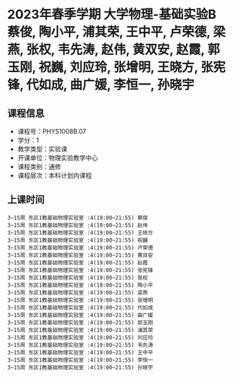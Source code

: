 # 2023年春季学期 大学物理-基础实验B 蔡俊, 陶小平, 浦其荣, 王中平, 卢荣德, 梁燕, 张权, 韦先涛, 赵伟, 黄双安, 赵霞, 郭玉刚, 祝巍, 刘应玲, 张增明, 王晓方, 张宪锋, 代如成, 曲广媛, 李恒一, 孙晓宇






## 课程信息

- 课程号：PHYS1008B.07
- 学分：1
- 教学类型：实验课
- 开课单位：物理实验教学中心
- 课程类别：通修
- 课程层次：本科计划内课程

## 上课时间

```
3~15周 东区1教基础物理实验室 :4(19:00~21:55) 蔡俊
3~15周 东区1教基础物理实验室 :4(19:00~21:55) 赵伟
3~15周 东区1教基础物理实验室 :4(19:00~21:55) 王晓方
3~15周 东区1教基础物理实验室 :4(19:00~21:55) 祝巍
3~15周 东区1教基础物理实验室 :4(19:00~21:55) 卢荣德
3~15周 东区1教基础物理实验室 :4(19:00~21:55) 黄双安
3~15周 东区1教基础物理实验室 :4(19:00~21:55) 赵霞
3~15周 东区1教基础物理实验室 :4(19:00~21:55) 张宪锋
3~15周 东区1教基础物理实验室 :4(19:00~21:55) 张权
3~15周 东区1教基础物理实验室 :4(19:00~21:55) 陶小平
3~15周 东区1教基础物理实验室 :4(19:00~21:55) 梁燕
3~15周 东区1教基础物理实验室 :4(19:00~21:55) 张增明
3~15周 东区1教基础物理实验室 :4(19:00~21:55) 代如成
3~15周 东区1教基础物理实验室 :4(19:00~21:55) 曲广媛
3~15周 东区1教基础物理实验室 :4(19:00~21:55) 郭玉刚
3~15周 东区1教基础物理实验室 :4(19:00~21:55) 浦其荣
3~15周 东区1教基础物理实验室 :4(19:00~21:55) 刘应玲
3~15周 东区1教基础物理实验室 :4(19:00~21:55) 韦先涛
3~15周 东区1教基础物理实验室 :4(19:00~21:55) 王中平
3~15周 东区1教基础物理实验室 :4(19:00~21:55) 李恒一
3~15周 东区1教基础物理实验室 :4(19:00~21:55) 孙晓宇
```

